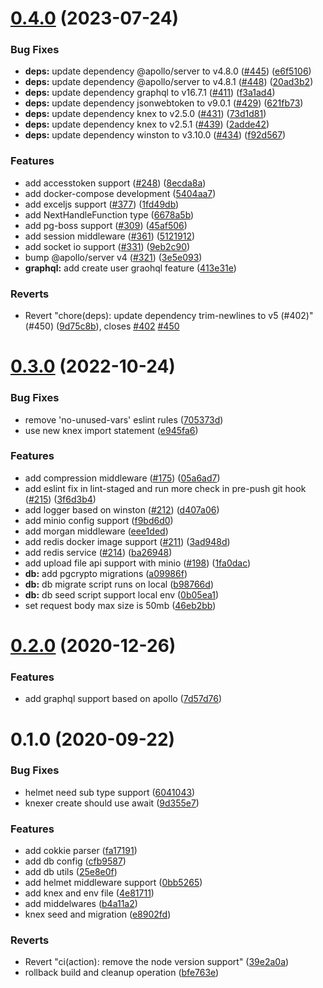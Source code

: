 # [0.4.0](https://github.com/damingerdai/express-postgres-ts-starter/compare/v0.3.0...v0.4.0) (2023-07-24)

### Bug Fixes

- **deps:** update dependency @apollo/server to v4.8.0 ([#445](https://github.com/damingerdai/express-postgres-ts-starter/issues/445)) ([e6f5106](https://github.com/damingerdai/express-postgres-ts-starter/commit/e6f510614f2708e44c55fc9ec9a8ebafc7ed2ae1))
- **deps:** update dependency @apollo/server to v4.8.1 ([#448](https://github.com/damingerdai/express-postgres-ts-starter/issues/448)) ([20ad3b2](https://github.com/damingerdai/express-postgres-ts-starter/commit/20ad3b232de98d5c325c4fa20309ef49d7efd071))
- **deps:** update dependency graphql to v16.7.1 ([#411](https://github.com/damingerdai/express-postgres-ts-starter/issues/411)) ([f3a1ad4](https://github.com/damingerdai/express-postgres-ts-starter/commit/f3a1ad441d1d237f13f0faddab8637e786fd1ee8))
- **deps:** update dependency jsonwebtoken to v9.0.1 ([#429](https://github.com/damingerdai/express-postgres-ts-starter/issues/429)) ([621fb73](https://github.com/damingerdai/express-postgres-ts-starter/commit/621fb7362ccf986cba029cb8bebe628b93b1b480))
- **deps:** update dependency knex to v2.5.0 ([#431](https://github.com/damingerdai/express-postgres-ts-starter/issues/431)) ([73d1d81](https://github.com/damingerdai/express-postgres-ts-starter/commit/73d1d81a0c1d2edd8cc53e217c7e7ab8995ebaa3))
- **deps:** update dependency knex to v2.5.1 ([#439](https://github.com/damingerdai/express-postgres-ts-starter/issues/439)) ([2adde42](https://github.com/damingerdai/express-postgres-ts-starter/commit/2adde429d0b143a59b6498d0511cd236891df3d4))
- **deps:** update dependency winston to v3.10.0 ([#434](https://github.com/damingerdai/express-postgres-ts-starter/issues/434)) ([f92d567](https://github.com/damingerdai/express-postgres-ts-starter/commit/f92d56791fd672c9b117239ef24cd61feadd72f9))

### Features

- add accesstoken support ([#248](https://github.com/damingerdai/express-postgres-ts-starter/issues/248)) ([8ecda8a](https://github.com/damingerdai/express-postgres-ts-starter/commit/8ecda8a69f5f8afcbda135b2e643dcde834f958d))
- add docker-compose development ([5404aa7](https://github.com/damingerdai/express-postgres-ts-starter/commit/5404aa7852e5639951d9d57e67c3b57e844d64c9))
- add exceljs support ([#377](https://github.com/damingerdai/express-postgres-ts-starter/issues/377)) ([1fd49db](https://github.com/damingerdai/express-postgres-ts-starter/commit/1fd49dbc817673d432f45a20939291e1c1dd9c8b))
- add NextHandleFunction type ([6678a5b](https://github.com/damingerdai/express-postgres-ts-starter/commit/6678a5b9d56e21350e5e927ffe26bfa7788e38ea))
- add pg-boss support ([#309](https://github.com/damingerdai/express-postgres-ts-starter/issues/309)) ([45af506](https://github.com/damingerdai/express-postgres-ts-starter/commit/45af5060c980f8f1d021d8208885549918fcd8a7))
- add session middleware ([#361](https://github.com/damingerdai/express-postgres-ts-starter/issues/361)) ([5121912](https://github.com/damingerdai/express-postgres-ts-starter/commit/51219127a21f6ec11a18ae6adf553bd5eaeaa60d))
- add socket io support ([#331](https://github.com/damingerdai/express-postgres-ts-starter/issues/331)) ([9eb2c90](https://github.com/damingerdai/express-postgres-ts-starter/commit/9eb2c90b0822d257d00e84e5b7e45aba738c3faa))
- bump @apollo/server v4 ([#321](https://github.com/damingerdai/express-postgres-ts-starter/issues/321)) ([3e5e093](https://github.com/damingerdai/express-postgres-ts-starter/commit/3e5e09313fcdf300f39c9ddb005969c689ea2f80))
- **graphql:** add create user graohql feature ([413e31e](https://github.com/damingerdai/express-postgres-ts-starter/commit/413e31e3b52a1ccac51eb87c7973f45bb6467cf0))

### Reverts

- Revert "chore(deps): update dependency trim-newlines to v5 (#402)" (#450) ([9d75c8b](https://github.com/damingerdai/express-postgres-ts-starter/commit/9d75c8be030ceb4b0e8ed4a4e06734200176c0fb)), closes [#402](https://github.com/damingerdai/express-postgres-ts-starter/issues/402) [#450](https://github.com/damingerdai/express-postgres-ts-starter/issues/450)

# [0.3.0](https://github.com/damingerdai/express-postgres-ts-starter/compare/v0.2.0...v0.3.0) (2022-10-24)

### Bug Fixes

- remove 'no-unused-vars' eslint rules ([705373d](https://github.com/damingerdai/express-postgres-ts-starter/commit/705373d5873091f1256ae0025014401790eeb536))
- use new knex import statement ([e945fa6](https://github.com/damingerdai/express-postgres-ts-starter/commit/e945fa60ea1ce1caa9a5eccd534025be43ef4e74))

### Features

- add compression middleware ([#175](https://github.com/damingerdai/express-postgres-ts-starter/issues/175)) ([05a6ad7](https://github.com/damingerdai/express-postgres-ts-starter/commit/05a6ad7f71d5623bbaa8ab6bee829925cbaa0655))
- add eslint fix in lint-staged and run more check in pre-push git hook ([#215](https://github.com/damingerdai/express-postgres-ts-starter/issues/215)) ([3f6d3b4](https://github.com/damingerdai/express-postgres-ts-starter/commit/3f6d3b4d5443bfe8b368b35df30598258566c420))
- add logger based on winston ([#212](https://github.com/damingerdai/express-postgres-ts-starter/issues/212)) ([d407a06](https://github.com/damingerdai/express-postgres-ts-starter/commit/d407a0646a33aecc1c85e5ff43fe437624016f28))
- add minio config support ([f9bd6d0](https://github.com/damingerdai/express-postgres-ts-starter/commit/f9bd6d0497347d771fff155462cc252c66da0bac))
- add morgan middleware ([eee1ded](https://github.com/damingerdai/express-postgres-ts-starter/commit/eee1ded006bf81f15057d2487dd0f4f8576cf435))
- add redis docker image support ([#211](https://github.com/damingerdai/express-postgres-ts-starter/issues/211)) ([3ad948d](https://github.com/damingerdai/express-postgres-ts-starter/commit/3ad948dedfe0cd1a9ec48ebbc712cc1d888140f0))
- add redis service ([#214](https://github.com/damingerdai/express-postgres-ts-starter/issues/214)) ([ba26948](https://github.com/damingerdai/express-postgres-ts-starter/commit/ba26948bc9f25d7836105bad57eb3f465fb030d8))
- add upload file api support with minio ([#198](https://github.com/damingerdai/express-postgres-ts-starter/issues/198)) ([1fa0dac](https://github.com/damingerdai/express-postgres-ts-starter/commit/1fa0dac099051ac5b417ce2ca26572b510318698))
- **db:** add pgcrypto migrations ([a09986f](https://github.com/damingerdai/express-postgres-ts-starter/commit/a09986f82cc24d0144dd3085531a16ded3b1c9a1))
- **db:** db migrate script runs on local ([b98766d](https://github.com/damingerdai/express-postgres-ts-starter/commit/b98766d7becdcf5c88b8275445bcc445ac87a1a3))
- **db:** db seed script support local env ([0b05ea1](https://github.com/damingerdai/express-postgres-ts-starter/commit/0b05ea1edbccc616e84f19ee46419a4de3d4126f))
- set request body max size is 50mb ([46eb2bb](https://github.com/damingerdai/express-postgres-ts-starter/commit/46eb2bb0c4c08e2e3adddfa3cc31434c9d68003d))

# [0.2.0](https://github.com/damingerdai/express-postgres-ts-starter/compare/v0.1.0...v0.2.0) (2020-12-26)

### Features

- add graphql support based on apollo ([7d57d76](https://github.com/damingerdai/express-postgres-ts-starter/commit/7d57d76e8dfe33bb4e43caa7c6dbfde95a97cd95))

# 0.1.0 (2020-09-22)

### Bug Fixes

- helmet need sub type support ([6041043](https://github.com/damingerdai/express-postgres-ts-starter/commit/6041043af056f6dec69000e786e6aa3e61438f8d))
- knexer create should use await ([9d355e7](https://github.com/damingerdai/express-postgres-ts-starter/commit/9d355e757351b3b507f3e837ba093cf61e6c1f90))

### Features

- add cokkie parser ([fa17191](https://github.com/damingerdai/express-postgres-ts-starter/commit/fa17191b433e570df31448a72693fd8b26dc74c6))
- add db config ([cfb9587](https://github.com/damingerdai/express-postgres-ts-starter/commit/cfb958788a0bfc560e7400627ec4d4a19a1669f9))
- add db utils ([25e8e0f](https://github.com/damingerdai/express-postgres-ts-starter/commit/25e8e0f8f9b9ff2d86c329b96a286306b403512c))
- add helmet middleware support ([0bb5265](https://github.com/damingerdai/express-postgres-ts-starter/commit/0bb5265ee52b48be1d8cf5e798c0bd7dd08096d9))
- add knex and env file ([4e81711](https://github.com/damingerdai/express-postgres-ts-starter/commit/4e81711005d808016b143e65d828ad61413e5a95))
- add middelwares ([b4a11a2](https://github.com/damingerdai/express-postgres-ts-starter/commit/b4a11a2951dc700fbc522e06ca2fa5a8d2888758))
- knex seed and migration ([e8902fd](https://github.com/damingerdai/express-postgres-ts-starter/commit/e8902fd05765af93cff91acd9187f14a2ec15c6b))

### Reverts

- Revert "ci(action): remove the node version support" ([39e2a0a](https://github.com/damingerdai/express-postgres-ts-starter/commit/39e2a0a7cd5c24c31f57c62aa129438ec792536f))
- rollback build and cleanup operation ([bfe763e](https://github.com/damingerdai/express-postgres-ts-starter/commit/bfe763e6e488c472bf4e75de5ba490dbd7f35cca))
